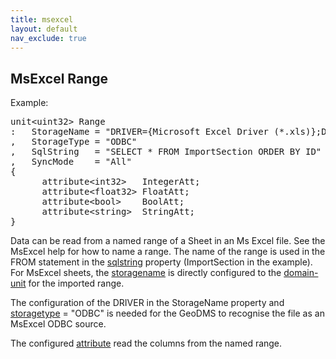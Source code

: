 ```yaml
---
title: msexcel
layout: default
nav_exclude: true
---
```

## MsExcel Range

Example:
<pre>
unit&lt;uint32> Range
:   StorageName = "DRIVER={Microsoft Excel Driver (*.xls)};DBQ=%projDir%/data/Sheet.xls"
,   StorageType = "ODBC"
,   SqlString   = "SELECT * FROM ImportSection ORDER BY ID"
,   SyncMode    = "All"
{
      attribute&lt;int32&gt;   IntegerAtt;
      attribute&lt;float32&gt; FloatAtt;
      attribute&lt;bool&gt;    BoolAtt;
      attribute&lt;string&gt;  StringAtt;
}
</pre>

Data can be read from a named range of a Sheet in an Ms Excel file. See the MsExcel help for how to name a range. The name of the range is used in the FROM statement in the [sqlstring](sqlstring) property (ImportSection in the example). For MsExcel sheets, the [storagename](storagename) is directly configured to the [domain-unit](domain-unit) for the imported range.

The configuration of the DRIVER in the StorageName property and [storagetype](storagetype) = "ODBC" is needed for the GeoDMS to recognise the file as an MsExcel ODBC source.

The configured [attribute](attribute) read the columns from the named range.
